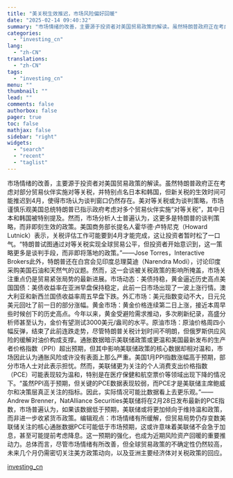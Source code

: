 ```yaml
---
title: "美关税生效推迟，市场风险偏好回暖"
date: "2025-02-14 09:40:32"
summary: "市场情绪的改善，主要源于投资者对美国贸易政策的解读。虽然特朗普政府正在考虑对部分贸易伙伴实施对等关税..."
categories:
  - "investing_cn"
lang:
  - "zh-CN"
translations:
  - "zh-CN"
tags:
  - "investing_cn"
menu: ""
thumbnail: ""
lead: ""
comments: false
authorbox: false
pager: true
toc: false
mathjax: false
sidebar: "right"
widgets:
  - "search"
  - "recent"
  - "taglist"
---
```


市场情绪的改善，主要源于投资者对美国贸易政策的解读。虽然特朗普政府正在考虑对部分贸易伙伴实施对等关税，并特别点名日本和韩国，但新关税的生效时间可能推迟到4月，使得市场认为谈判窗口仍然存在。美对等关税或为谈判策略，市场谨慎乐观美国总统特朗普已指示政府考虑对多个贸易伙伴实施“对等关税”，其中日本和韩国被特别提及。然而，市场分析人士普遍认为，这更多是特朗普的谈判策略，而非即刻生效的政策。美国商务部长提名人霍华德·卢特尼克（Howard Lutnick）表示，关税评估工作可能要到4月才能完成，这让投资者暂时松了一口气。“特朗普试图通过对等关税实现全球贸易公平，但投资者开始意识到，这一策略更多是谈判手段，而非即将落地的政策。”——Jose Torres，Interactive Brokers此外，特朗普还在白宫会见印度总理莫迪（Narendra Modi），讨论印度采购美国石油和天然气的议题。然而，这一会谈被关税政策的影响所掩盖，市场关注重点仍是贸易紧张局势的最新进展。市场动态：美债持稳，黄金逼近历史高点美国国债：美债收益率在亚洲早盘保持稳定，此前一日市场出现了一波上涨行情。澳大利亚和新西兰国债收益率周五早盘下跌。外汇市场：美元指数变动不大，日元兑美元回吐了前一日的部分涨幅。黄金市场：黄金价格连续第二日上涨，接近本周早些时候创下的历史高点。今年以来，黄金受避险需求推动，多次刷新纪录，高盛分析师甚至认为，金价有望测试3000美元/盎司的水平。原油市场：原油价格周四小幅反弹，结束了此前连跌走势，尽管特朗普关税计划时间不明朗，但俄罗斯供应风险的缓解对油价构成支撑。通胀数据暗示美联储政策或更温和美国最新发布的生产者价格指数（PPI）超出预期，但其中影响美联储政策的核心数据却相对温和，市场因此认为通胀风险或许没有表面上那么严重。美国1月PPI指数涨幅高于预期，部分市场人士对此表示担忧。然而，美联储更为关注的个人消费支出价格指数（PCE）可能表现较为温和，特别是在医疗保健和航空票价等领域出现下降的情况下。“虽然PPI高于预期，但关键的PCE数据表现较弱，而PCE才是美联储主席鲍威尔和决策层真正关注的指标。因此，实际情况可能比数据看上去更乐观。”——Andrew Brenner，NatAlliance Securities美联储将在2月28日发布最新的PCE指数，市场普遍认为，如果该数据低于预期，美联储或将更加倾向于维持温和政策，而非进一步收紧货币政策。编辑观点：市场情绪有所缓解，但贸易局势仍存变数美联储关注的核心通胀数据PCE可能低于市场预期，这或许意味着美联储不会急于加息，甚至可能提前考虑降息。这一预期的强化，也成为近期风险资产回暖的重要推动力。总体而言，尽管市场情绪有所改善，但全球贸易政策的不确定性仍然较高，未来几个月仍需密切关注美方政策动向，以及亚洲主要经济体对关税政策的回应。

[investing_cn](https://cn.investing.com/news/commodities-news/article-2671239)
